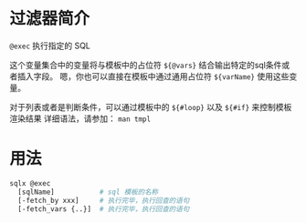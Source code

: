 # 过滤器简介

`@exec` 执行指定的 SQL

这个变量集合中的变量将与模板中的占位符 `${@vars}` 结合输出特定的sql条件或者插入字段。
嗯，你也可以直接在模板中通过通用占位符 `${varName}` 使用这些变量。

对于列表或者是判断条件，可以通过模板中的 `${#loop}` 以及  `${#if}` 来控制模板渲染结果
详细语法，请参加： `man tmpl`


# 用法

```bash
sqlx @exec 
  [sqlName]           # sql 模板的名称
  [-fetch_by xxx]     # 执行完毕，执行回查的语句
  [-fetch_vars {..}]  # 执行完毕，执行回查的语句
```


